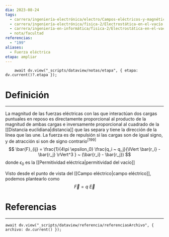 ```yaml
---
dia: 2023-08-24
tags:
  - carrera/ingeniería-electrónica/electro/Campos-eléctricos-y-magnéticos
  - carrera/ingeniería-electrónica/fisica-2/Electrostática-en-el-vacío
  - carrera/ingeniería-en-informática/fisica-2/Electrostática-en-el-vacío
  - nota/facultad
referencias:
  - "199"
aliases:
  - Fuerza eléctrica
etapa: ampliar
---
```

```dataviewjs
	await dv.view("_scripts/dataview/notas/etapa", { etapa: dv.current()?.etapa });
```
# Definición
---
La magnitud de las fuerzas eléctricas con las que interactúan dos cargas puntuales en reposo es directamente proporcional al producto de la magnitud de ambas cargas e inversamente proporcional al cuadrado de la [[Distancia euclidiana|distancia]] que las separa y tiene la dirección de la línea que las une. La fuerza es de repulsión si las cargas son de igual signo, y de atracción si son de signo contrario<sup><a href="#ref-199" style="color: inherit; text-decoration: none;">[199]</a></sup> $$ \bar{F}_{ij} = \frac{1}{4\pi \epsilon_0} \frac{q_i ~ q_j}{\lVert \bar{r_i} - \bar{r_j} \rVert^3 } ~ (\bar{r_i} - \bar{r_j}) $$ donde $\epsilon_0$ es la [[Permitividad eléctrica|permitividad del vacío]] 

Visto desde el punto de vista del [[Campo eléctrico|campo eléctrico]], podemos plantearlo como $$ \vec{F} = q ~ \vec{E} $$
# Referencias
---
```dataviewjs
await dv.view("_scripts/dataview/referencia/referenciasArchivo", { archivo: dv.current() });
```